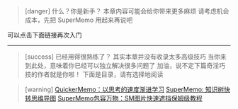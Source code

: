 >[danger] 什么？你是新手？
> 本章内容可能会给你带来更多麻烦
> 请考虑机会成本，先把 SuperMemo 用起来再说吧

可以点击下面链接再次入门

*****

>[success] 已经用得很熟练了？
> 其实本章并没有收录太多高级技巧
> 当你来到此处，意味着你已经可以独立解决很多问题了
> 加油，说不定下篇奇淫巧技的作者就是你啦！
> 下面是目录，请有选择地阅读

>[warning] [QuickerMemo：以思考的速度渐进学习](./2450608)
> [SuperMemo: 知识树快转思维导图](./2450609)
> [SuperMemo包容万物：SM图片快速遮挡保姆级教程](./2450610)